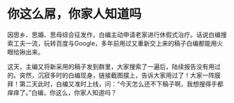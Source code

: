 # 你这么屌，你家人知道吗

因思乡、思婚、思母综合征发作，白编主动申请老家进行休假式治疗。话说白编搜索工夫一流，玩转百度与Google，多年前用过又重新交上来的稿子白编都能用火眼给揪出来。 

这天，主编又将新采用的稿子发到群里，大家搜索了一遍后，陆续报告没有用过的。突然，沉寂多时的白编现身，链接截图摆上，告诉大家用过了！大家一阵膜拜！第二天此时，白编又准时上线，问：“今天怎么还不下稿子啊，我想搜得手都痒痒了。”白编，你这么，你家人知道吗？